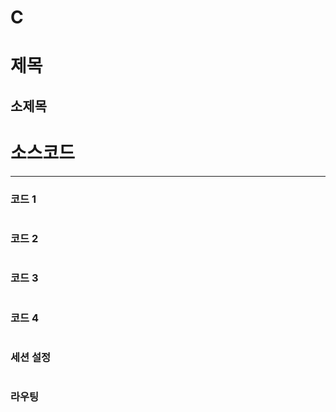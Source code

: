 # C

# 제목

## 소제목

# 소스코드

---

### 코드 1

```jsx

```

### 코드 2

```jsx

```

### 코드 3

```jsx

```

### 코드 4

```json

```

### 세션 설정

```jsx

```

### 라우팅

```jsx

```